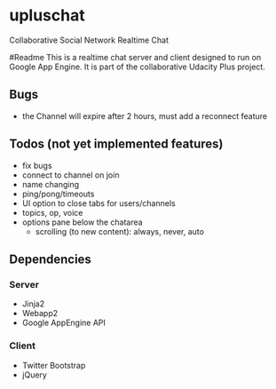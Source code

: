 upluschat
=========

Collaborative Social Network Realtime Chat

#Readme
This is a realtime chat server and client designed to run on Google App Engine.
It is part of the collaborative Udacity Plus project.

## Bugs
- the Channel will expire after 2 hours, must add a reconnect feature

## Todos (not yet implemented features)
- fix bugs
- connect to channel on join
- name changing
- ping/pong/timeouts
- UI option to close tabs for users/channels
- topics, op, voice
- options pane below the chatarea
  - scrolling (to new content): always, never, auto


## Dependencies
### Server
- Jinja2
- Webapp2
- Google AppEngine API

### Client
- Twitter Bootstrap
- jQuery
